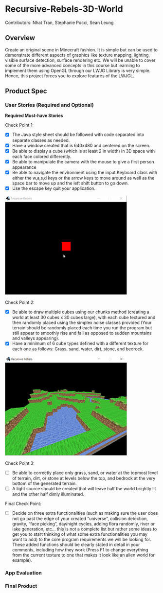 # Recursive-Rebels-3D-World

Contributors: Nhat Tran, Stephanie Pocci, Sean Leung

## Overview

Create an original scene in Minecraft fashion. It is simple but can be used to demonstrate different aspects of graphics like texture mapping, lighting, visible surface detection, surface rendering etc. We will be unable to cover some of the more advanced concepts in this course but learning to implement them using OpenGL through our LWJG Library is very simple. Hence, this project forces you to explore features of the LWJGL.

## Product Spec

### User Stories (Required and Optional)

**Required Must-have Stories**

Check Point 1:

- [x] The Java style sheet should be followed with code separated into separate classes as needed.
- [x] Have a window created that is 640x480 and centered on the screen.
- [x] Be able to display a cube (which is at least 2 in width) in 3D space with each face colored differently.
- [x] Be able to manipulate the camera with the mouse to give a first person appearance
- [x] Be able to navigate the environment using the input.Keyboard class with either the w,a,s,d keys or the arrow keys to move around as well as the space bar to move up and the left shift button to go down.
- [x] Use the escape key quit your application.

<img src="checkpoint01.gif" width=400>

Check Point 2:

- [x] Be able to draw multiple cubes using our chunks method (creating a world at least 30 cubes x 30 cubes large), with each cube textured and then randomly placed using the simplex noise classes provided (Your terrain should be randomly placed each time you run the program but still appear to smoothly rise and fall as opposed to sudden mountains and valleys appearing).
- [x] Have a minimum of 6 cube types defined with a different texture for each one as follows: Grass, sand, water, dirt, stone, and bedrock.

<img src="CheckPoint02.PNG" width=400>

Check Point 3:

- [ ] Be able to correctly place only grass, sand, or water at the topmost level of terrain, dirt, or stone at levels below the top, and bedrock at the very bottom of the generated terrain.
- [ ] A light source should be created that will leave half the world brightly lit and the other half dimly illuminated.

Final Check Point:

- [ ] Decide on three extra functionalities (such as making sure the user does not go past the
      edge of your created “universe”, collision detection, gravity, “face picking”, day/night cycles, adding
      flora randomly, river or lake generation, etc… this is not a complete list but rather some ideas to get you
      to start thinking of what some extra functionalities you may want to add) to the core program
      requirements we will be looking for. These added functions should be clearly stated in detail in your
      comments, including how they work (Press F1 to change everything from the current texture to one that
      makes it look like an alien world for example).

### App Evaluation

### Final Product
